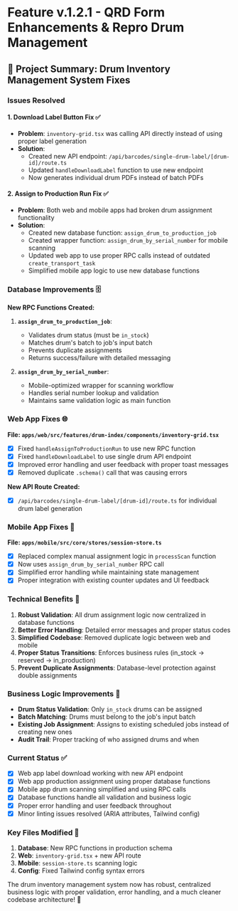 # Feature v.1.2.1 - QRD Form Enhancements & Repro Drum Management

## 🎯 **Project Summary: Drum Inventory Management System Fixes**

### **Issues Resolved**

#### **1. Download Label Button Fix** ✅

- **Problem**: `inventory-grid.tsx` was calling API directly instead of using proper label generation
- **Solution**:
  - Created new API endpoint: `/api/barcodes/single-drum-label/[drum-id]/route.ts`
  - Updated `handleDownloadLabel` function to use new endpoint
  - Now generates individual drum PDFs instead of batch PDFs

#### **2. Assign to Production Run Fix** ✅

- **Problem**: Both web and mobile apps had broken drum assignment functionality
- **Solution**:
  - Created new database function: `assign_drum_to_production_job`
  - Created wrapper function: `assign_drum_by_serial_number` for mobile scanning
  - Updated web app to use proper RPC calls instead of outdated `create_transport_task`
  - Simplified mobile app logic to use new database functions

### **Database Improvements** 🗄️

**New RPC Functions Created:**

1. **`assign_drum_to_production_job`**:

   - Validates drum status (must be `in_stock`)
   - Matches drum's batch to job's input batch
   - Prevents duplicate assignments
   - Returns success/failure with detailed messaging

2. **`assign_drum_by_serial_number`**:
   - Mobile-optimized wrapper for scanning workflow
   - Handles serial number lookup and validation
   - Maintains same validation logic as main function

### **Web App Fixes** 🌐

**File: `apps/web/src/features/drum-index/components/inventory-grid.tsx`**

- [x] Fixed `handleAssignToProductionRun` to use new RPC function
- [x] Fixed `handleDownloadLabel` to use single drum API endpoint
- [x] Improved error handling and user feedback with proper toast messages
- [x] Removed duplicate `.schema()` call that was causing errors

**New API Route Created:**

- [x] `/api/barcodes/single-drum-label/[drum-id]/route.ts` for individual drum label generation

### **Mobile App Fixes** 📱

**File: `apps/mobile/src/core/stores/session-store.ts`**

- [x] Replaced complex manual assignment logic in `processScan` function
- [x] Now uses `assign_drum_by_serial_number` RPC call
- [x] Simplified error handling while maintaining state management
- [x] Proper integration with existing counter updates and UI feedback

### **Technical Benefits** 🚀

1. **Robust Validation**: All drum assignment logic now centralized in database functions
2. **Better Error Handling**: Detailed error messages and proper status codes
3. **Simplified Codebase**: Removed duplicate logic between web and mobile
4. **Proper Status Transitions**: Enforces business rules (in_stock → reserved → in_production)
5. **Prevent Duplicate Assignments**: Database-level protection against double assignments

### **Business Logic Improvements** 💼

- **Drum Status Validation**: Only `in_stock` drums can be assigned
- **Batch Matching**: Drums must belong to the job's input batch
- **Existing Job Assignment**: Assigns to existing scheduled jobs instead of creating new ones
- **Audit Trail**: Proper tracking of who assigned drums and when

### **Current Status** ✅

- [x] Web app label download working with new API endpoint
- [x] Web app production assignment using proper database functions
- [x] Mobile app drum scanning simplified and using RPC calls
- [x] Database functions handle all validation and business logic
- [x] Proper error handling and user feedback throughout
- [x] Minor linting issues resolved (ARIA attributes, Tailwind config)

### **Key Files Modified** 📝

1. **Database**: New RPC functions in production schema
2. **Web**: `inventory-grid.tsx` + new API route
3. **Mobile**: `session-store.ts` scanning logic
4. **Config**: Fixed Tailwind config syntax errors

The drum inventory management system now has robust, centralized business logic with proper validation, error handling, and a much cleaner codebase architecture! 🎉
